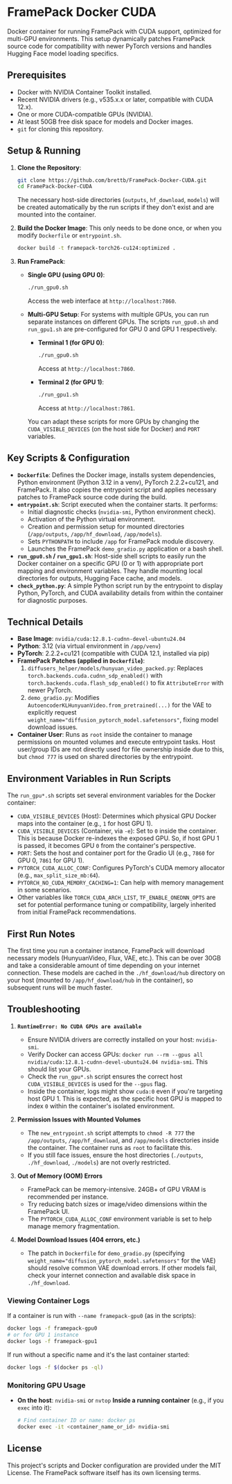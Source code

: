 # FramePack Docker CUDA

Docker container for running FramePack with CUDA support, optimized for multi-GPU environments. This setup dynamically patches FramePack source code for compatibility with newer PyTorch versions and handles Hugging Face model loading specifics.

## Prerequisites

- Docker with NVIDIA Container Toolkit installed.
- Recent NVIDIA drivers (e.g., v535.x.x or later, compatible with CUDA 12.x).
- One or more CUDA-compatible GPUs (NVIDIA).
- At least 50GB free disk space for models and Docker images.
- `git` for cloning this repository.

## Setup & Running

1.  **Clone the Repository**:
    ```bash
    git clone https://github.com/brettb/FramePack-Docker-CUDA.git
    cd FramePack-Docker-CUDA
    ```
    The necessary host-side directories (`outputs`, `hf_download`, `models`) will be created automatically by the run scripts if they don't exist and are mounted into the container.

2.  **Build the Docker Image**:
    This only needs to be done once, or when you modify `Dockerfile` or `entrypoint.sh`.
    ```bash
    docker build -t framepack-torch26-cu124:optimized .
    ```

3.  **Run FramePack**:

    *   **Single GPU (using GPU 0)**:
        ```bash
        ./run_gpu0.sh
        ```
        Access the web interface at `http://localhost:7860`.

    *   **Multi-GPU Setup**:
        For systems with multiple GPUs, you can run separate instances on different GPUs. The scripts `run_gpu0.sh` and `run_gpu1.sh` are pre-configured for GPU 0 and GPU 1 respectively.

        -   **Terminal 1 (for GPU 0)**:
            ```bash
            ./run_gpu0.sh
            ```
            Access at `http://localhost:7860`.

        -   **Terminal 2 (for GPU 1)**:
            ```bash
            ./run_gpu1.sh
            ```
            Access at `http://localhost:7861`.

        You can adapt these scripts for more GPUs by changing the `CUDA_VISIBLE_DEVICES` (on the host side for Docker) and `PORT` variables.

## Key Scripts & Configuration

-   **`Dockerfile`**: Defines the Docker image, installs system dependencies, Python environment (Python 3.12 in a venv), PyTorch 2.2.2+cu121, and FramePack. It also copies the entrypoint script and applies necessary patches to FramePack source code during the build.
-   **`entrypoint.sh`**: Script executed when the container starts. It performs:
    -   Initial diagnostic checks (`nvidia-smi`, Python environment check).
    -   Activation of the Python virtual environment.
    -   Creation and permission setup for mounted directories (`/app/outputs`, `/app/hf_download`, `/app/models`).
    -   Sets `PYTHONPATH` to include `/app` for FramePack module discovery.
    -   Launches the FramePack `demo_gradio.py` application or a bash shell.
-   **`run_gpu0.sh` / `run_gpu1.sh`**: Host-side shell scripts to easily run the Docker container on a specific GPU (0 or 1) with appropriate port mapping and environment variables. They handle mounting local directories for outputs, Hugging Face cache, and models.
-   **`check_python.py`**: A simple Python script run by the entrypoint to display Python, PyTorch, and CUDA availability details from within the container for diagnostic purposes.

## Technical Details

-   **Base Image**: `nvidia/cuda:12.8.1-cudnn-devel-ubuntu24.04`
-   **Python**: 3.12 (via virtual environment in `/app/venv`)
-   **PyTorch**: 2.2.2+cu121 (compatible with CUDA 12.1, installed via pip)
-   **FramePack Patches (applied in `Dockerfile`)**:
    1.  `diffusers_helper/models/hunyuan_video_packed.py`: Replaces `torch.backends.cuda.cudnn_sdp_enabled()` with `torch.backends.cuda.flash_sdp_enabled()` to fix `AttributeError` with newer PyTorch.
    2.  `demo_gradio.py`: Modifies `AutoencoderKLHunyuanVideo.from_pretrained(...)` for the VAE to explicitly request `weight_name="diffusion_pytorch_model.safetensors"`, fixing model download issues.
-   **Container User**: Runs as `root` inside the container to manage permissions on mounted volumes and execute entrypoint tasks. Host user/group IDs are not directly used for file ownership inside due to this, but `chmod 777` is used on shared directories by the entrypoint.

## Environment Variables in Run Scripts

The `run_gpu*.sh` scripts set several environment variables for the Docker container:

-   `CUDA_VISIBLE_DEVICES` (Host): Determines which physical GPU Docker maps into the container (e.g., `1` for host GPU 1).
-   `CUDA_VISIBLE_DEVICES` (Container, via `-e`): Set to `0` inside the container. This is because Docker re-indexes the exposed GPU. So, if host GPU 1 is passed, it becomes GPU `0` from the container's perspective.
-   `PORT`: Sets the host and container port for the Gradio UI (e.g., `7860` for GPU 0, `7861` for GPU 1).
-   `PYTORCH_CUDA_ALLOC_CONF`: Configures PyTorch's CUDA memory allocator (e.g., `max_split_size_mb:64`).
-   `PYTORCH_NO_CUDA_MEMORY_CACHING=1`: Can help with memory management in some scenarios.
-   Other variables like `TORCH_CUDA_ARCH_LIST`, `TF_ENABLE_ONEDNN_OPTS` are set for potential performance tuning or compatibility, largely inherited from initial FramePack recommendations.

## First Run Notes

The first time you run a container instance, FramePack will download necessary models (HunyuanVideo, Flux, VAE, etc.). This can be over 30GB and take a considerable amount of time depending on your internet connection. These models are cached in the `./hf_download/hub` directory on your host (mounted to `/app/hf_download/hub` in the container), so subsequent runs will be much faster.

## Troubleshooting

1.  **`RuntimeError: No CUDA GPUs are available`**
    *   Ensure NVIDIA drivers are correctly installed on your host: `nvidia-smi`.
    *   Verify Docker can access GPUs: `docker run --rm --gpus all nvidia/cuda:12.8.1-cudnn-devel-ubuntu24.04 nvidia-smi`. This should list your GPUs.
    *   Check the `run_gpu*.sh` script ensures the correct host `CUDA_VISIBLE_DEVICES` is used for the `--gpus` flag.
    *   Inside the container, logs might show `cuda:0` even if you're targeting host GPU 1. This is expected, as the specific host GPU is mapped to index `0` within the container's isolated environment.

2.  **Permission Issues with Mounted Volumes**
    *   The `new_entrypoint.sh` script attempts to `chmod -R 777` the `/app/outputs`, `/app/hf_download`, and `/app/models` directories inside the container. The container runs as `root` to facilitate this.
    *   If you still face issues, ensure the host directories (`./outputs`, `./hf_download`, `./models`) are not overly restricted.

3.  **Out of Memory (OOM) Errors**
    *   FramePack can be memory-intensive. 24GB+ of GPU VRAM is recommended per instance.
    *   Try reducing batch sizes or image/video dimensions within the FramePack UI.
    *   The `PYTORCH_CUDA_ALLOC_CONF` environment variable is set to help manage memory fragmentation.

4.  **Model Download Issues (404 errors, etc.)**
    *   The patch in `Dockerfile` for `demo_gradio.py` (specifying `weight_name="diffusion_pytorch_model.safetensors"` for the VAE) should resolve common VAE download errors. If other models fail, check your internet connection and available disk space in `./hf_download`.

### Viewing Container Logs

If a container is run with `--name framepack-gpu0` (as in the scripts):
```bash
docker logs -f framepack-gpu0
# or for GPU 1 instance
docker logs -f framepack-gpu1
```
If run without a specific name and it's the last container started:
```bash
docker logs -f $(docker ps -ql)
```

### Monitoring GPU Usage

-   **On the host**: `nvidia-smi` or `nvtop`
    **Inside a running container** (e.g., if you `exec` into it):
    ```bash
    # Find container ID or name: docker ps
    docker exec -it <container_name_or_id> nvidia-smi
    ```

## License

This project's scripts and Docker configuration are provided under the MIT License. The FramePack software itself has its own licensing terms.
